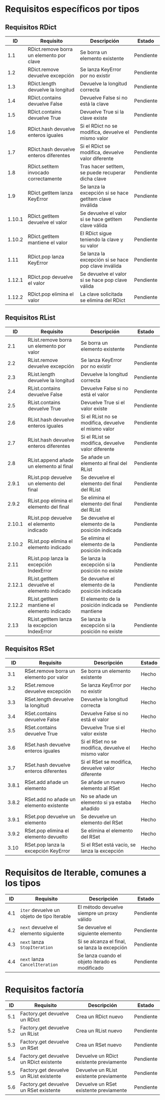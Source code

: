 # Requisitos específicos por tipos

## Requisitos RDict

| **ID** | **Requisito**                            | **Descripción**                                         | **Estado** |
|--------|------------------------------------------|---------------------------------------------------------|------------|
| 1.1    | RDict.remove borra un elemento por clave | Se borra un elemento existente                          | Pendiente  |
| 1.2    | RDict.remove devuelve excepción          | Se lanza KeyError por no existir                        | Pendiente  |
| 1.3    | RDict.length devuelve la longitud        | Devuelve la longitud correcta                           | Pendiente  |
| 1.4    | RDict.contains devuelve False            | Devuelve False si no está la clave                      | Pendiente  |
| 1.5    | RDict.contains devuelve True             | Devuelve True si la clave existe                        | Pendiente  |
| 1.6    | RDict.hash devuelve enteros iguales      | Si el RDict no se modifica, devuelve el mismo valor     | Pendiente  |
| 1.7    | RDict.hash devuelve enteros diferentes   | Si el RDict se modifica, devuelve valor diferente       | Pendiente  |
| 1.8    | RDict.setItem invocado correctamente     | Tras hacer setItem, se puede recuperar dicha clave      | Pendiente  |
| 1.9    | RDict.getItem lanza KeyError             | Se lanza la excepción si se hace getItem clave inválida | Pendiente  |
| 1.10.1 | RDict.getItem devuelve el valor          | Se devuelve el valor si se hace getItem clave válida    | Pendiente  |
| 1.10.2 | RDict.getItem mantiene el valor          | El RDict sigue teniendo la clave y su valor             | Pendiente  |
| 1.11   | RDict.pop lanza KeyError                 | Se lanza la excepción si se hace pop clave inválida     | Pendiente  |
| 1.12.1 | RDict.pop devuelve el valor              | Se devuelve el valor si se hace pop clave válida        | Pendiente  |
| 1.12.2 | RDict.pop elimina el valor               | La clave solicitada se elimina del RDict                | Pendiente  |

## Requisitos RList

| **ID** | **Requisito**                               | **Descripción**                                     | **Estado** |
|--------|---------------------------------------------|-----------------------------------------------------|------------|
| 2.1    | RList.remove borra un elemento por valor    | Se borra un elemento existente                      | Pendiente  |
| 2.2    | RList.remove devuelve excepción             | Se lanza KeyError por no existir                    | Pendiente  |
| 2.3    | RList.length devuelve la longitud           | Devuelve la longitud correcta                       | Pendiente  |
| 2.4    | RList.contains devuelve False               | Devuelve False si no está el valor                  | Pendiente  |
| 2.5    | RList.contains devuelve True                | Devuelve True si el valor existe                    | Pendiente  |
| 2.6    | RList.hash devuelve enteros iguales         | Si el RList no se modifica, devuelve el mismo valor | Pendiente  |
| 2.7    | RList.hash devuelve enteros diferentes      | Si el RList se modifica, devuelve valor diferente   | Pendiente  |
| 2.8    | RList.append añade un elemento al final     | Se añade un elemento al final del RList             | Pendiente  |
| 2.9.1  | RList.pop devuelve un elemento del final    | Se devuelve el elemento del final del RList         | Pendiente  |
| 2.9.2  | RList.pop elimina el elemento del final     | Se elimina el elemento del final del RList          | Pendiente  |
| 2.10.1 | RList.pop devuelve el elemento indicado     | Se devuelve el elemento de la posición indicada     | Pendiente  |
| 2.10.2 | RList.pop elimina el elemento indicado      | Se elimina el elemento de la posición indicada      | Pendiente  |
| 2.11   | RList.pop lanza la excepción IndexError     | Se lanza la excepción si la posición no existe      | Pendiente  |
| 2.12.1 | RList.getItem devuelve el elemento indicado | Se devuelve el elemento de la posición indicada     | Pendiente  |
| 2.12.2 | RList.getItem mantiene el elemento indicado | El elemento de la posición indicada se mantiene     | Pendiente  |
| 2.13   | RList.getItem lanza la excepcion IndexError | Se lanza la excepción si la posición no existe      | Pendiente  |

## Requisitos RSet

| **ID** | **Requisito**                           | **Descripción**                                    | **Estado** |
|--------|-----------------------------------------|----------------------------------------------------|------------|
| 3.1    | RSet.remove borra un elemento por valor | Se borra un elemento existente                     | Hecho      |
| 3.2    | RSet.remove devuelve excepción          | Se lanza KeyError por no existir                   | Hecho      |
| 3.3    | RSet.length devuelve la longitud        | Devuelve la longitud correcta                      | Hecho      |
| 3.4    | RSet.contains devuelve False            | Devuelve False si no está el valor                 | Hecho      |
| 3.5    | RSet.contains devuelve True             | Devuelve True si el valor existe                   | Hecho      |
| 3.6    | RSet.hash devuelve enteros iguales      | Si el RSet no se modifica, devuelve el mismo valor | Hecho      |
| 3.7    | RSet.hash devuelve enteros diferentes   | Si el RSet se modifica, devuelve valor diferente   | Hecho      |
| 3.8.1  | RSet.add añade un elemento              | Se añade un nuevo elemento al RSet                 | Hecho      |
| 3.8.2  | RSet.add no añade un elemento existente | No se añade un elemento si ya estaba añadido       | Hecho      |
| 3.9.1  | RSet.pop devuelve un elemento           | Se devuelve un elemento del RSet                   | Hecho      |
| 3.9.2  | RSet.pop elimina el elemento devuelto   | Se elimina el elemento del RSet                    | Hecho      |
| 3.10   | RSet.pop lanza la excepción KeyError    | Si el RSet está vacío, se lanza la excepción       | Hecho      |

# Requisitos de Iterable, comunes a los tipos

| **ID** | **Requisito**                              | **Descripción**                                 | **Estado** |
|--------|--------------------------------------------|-------------------------------------------------|------------|
| 4.1    | `iter` devuelve un objeto de tipo Iterable | El método devuelve siempre un proxy válido      | Pendiente  |
| 4.2    | `next` devuelve el elemento siguiente      | Se devuelve el siguiente elemento               | Pendiente  |
| 4.3    | `next` lanza `StopIteration`               | Si se alcanza el final, se lanza la excepción   | Pendiente  |
| 4.4    | `next` lanza `CancelIteration`             | Se lanza cuando el objeto iterado es modificado | Pendiente  |

# Requisitos factoría

| **ID** | **Requisito**                           | **Descripción**                         | **Estado** |
|--------|-----------------------------------------|-----------------------------------------|------------|
| 5.1    | Factory.get devuelve un RDict           | Crea un RDict nuevo                     | Pendiente  |
| 5.2    | Factory.get devuelve un RList           | Crea un RList nuevo                     | Pendiente  |
| 5.3    | Factory.get devuelve un RSet            | Crea un RSet  nuevo                     | Pendiente  |
| 5.4    | Factory.get devuelve un RDict existente | Devuelve un RDict existente previamente | Pendiente  |
| 5.5    | Factory.get devuelve un RList existente | Devuelve un RList existente previamente | Pendiente  |
| 5.6    | Factory.get devuelve un RSet existente  | Devuelve un RSet  existente previamente | Pendiente  |


